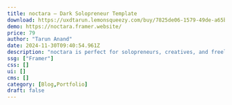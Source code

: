 ```yaml
---
title: noctara — Dark Solopreneur Template
download: https://uxdtarun.lemonsqueezy.com/buy/7825de06-1579-49de-a65b-19ac789f6ae0
demo: https://noctara.framer.website/
price: 79
author: "Tarun Anand"
date: 2024-11-30T09:40:54.961Z
description: "noctara is perfect for solopreneurs, creatives, and freelancers. Its sleek, dark design emphasizes your work. It features smooth animations, plus a setup guide for easy customization."
ssg: ["Framer"]
css: []
ui: []
cms: []
category: [Blog,Portfolio]
draft: false
---
```

